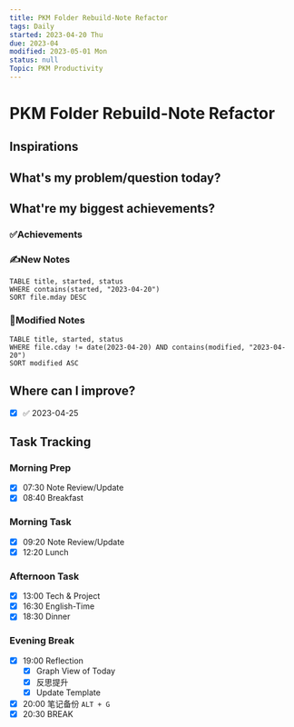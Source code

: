 ```yaml
---
title: PKM Folder Rebuild-Note Refactor
tags: Daily
started: 2023-04-20 Thu
due: 2023-04
modified: 2023-05-01 Mon
status: null
Topic: PKM Productivity
---
```

# PKM Folder Rebuild-Note Refactor
## Inspirations

## What's my problem/question today?

## What're my biggest achievements?
### ✅Achievements

### ✍️New Notes

```dataview
TABLE title, started, status
WHERE contains(started, "2023-04-20")
SORT file.mday DESC
```

### 📝Modified Notes

```dataview
TABLE title, started, status
WHERE file.cday != date(2023-04-20) AND contains(modified, "2023-04-20")
SORT modified ASC
```

## Where can I improve?
- [x] ✅ 2023-04-25
## Task Tracking
### Morning Prep
- [x] 07:30 Note Review/Update
- [x] 08:40 Breakfast
### Morning Task
- [x] 09:20 Note Review/Update
- [x] 12:20 Lunch
### Afternoon Task
- [x] 13:00 Tech & Project
- [x] 16:30 English-Time
- [x] 18:30 Dinner
### Evening Break
- [x] 19:00 Reflection
	- [x] Graph View of Today
	- [x] 反思提升
	- [x] Update Template 
- [x] 20:00 笔记备份 `ALT + G`
- [x] 20:30 BREAK